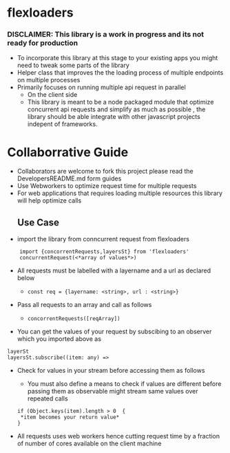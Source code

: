 # flexloaders
### DISCLAIMER: This library is a work in progress and its not ready for production 
- To incorporate this library at this stage to your existing apps you might need to tweak some parts of the library
- Helper class that improves the the loading process of multiple endpoints on multiple processes
- Primarily focuses on running multiple api request in parallel
  * On the client side  
  * This library is meant to be a node packaged module that optimize concurrent api requests and simplify as much as possible , the library should be able  integrate with other javascript projects indepent of frameworks.

# Collaborrative Guide 
- Collaborators are welcome to fork this project please read the DevelopersREADME.md form guides
- Use Webworkers to optimize request time for multiple requests 
- For web applications that requires loading multiple resources this library will help optimize calls                        
  ## Use Case 
- import the library from conncurrent request from flexloaders 



```
    import {concorrentRequests,layersSt} from 'flexloaders'
    concurrentRequest(<*array of values*>)
```
- All requests must be labelled with a layername and a url as declared below 



    * ```const req = {layername: <string>, url : <string>}```



- Pass all requests to an array and call as follows



    *  ```concorrentRequests([reqArray])```



- You can get the values of your request by subscibing to an observer which you imported above as 
 ```
layerSt
layersSt.subscribe((item: any) =>
```


- Check for values in your stream before accessing them as follows
   * You must also define a means to check if values are different before passing them as observable might stream same values over repeated calls 
    ```
   if (Object.keys(item).length > 0  {
     *item becomes your return value*
   }
   ``` 
       
- All requests uses web workers hence cutting request time by a fraction of number of cores available on the client machine

  